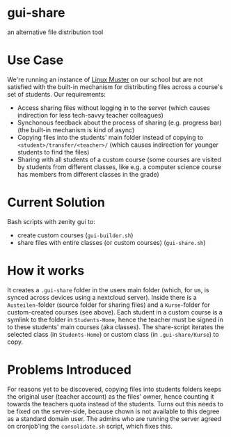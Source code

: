 # gui-share
an alternative file distribution tool

# Use Case

We're running an instance of [Linux Muster](https://www.linuxmuster.net/de/home/) on our school but are not satisfied with the built-in mechanism for distributing files across a course's set of students.
Our requirements:
- Access sharing files without logging in to the server (which causes indirection for less tech-savvy teacher colleagues)
- Synchonous feedback about the process of sharing (e.g. progress bar) (the built-in mechanism is kind of async)
- Copying files into the students' main folder instead of copying to `<student>/transfer/<teacher>/` (which causes indirection for younger students to find the files)
- Sharing with all students of a custom course (some courses are visited by students from different classes, like e.g. a computer science course has members from different classes in the grade)

# Current Solution

Bash scripts with zenity gui to:
- create custom courses (`gui-builder.sh`)
- share files with entire classes (or custom courses) (`gui-share.sh`)

# How it works

It creates a `.gui-share` folder in the users main folder (which, for us, is synced across devices using a nextcloud server). Inside there is a `Austeilen`-folder (source folder for sharing files) and a `Kurse`-folder for custom-created courses (see above). Each student in a custom course is a symlink to the folder in `Students-Home`, hence the teacher must be signed in to these students' main courses (aka classes). The share-script iterates the selected class (in `Students-Home`) or custom class (in `.gui-share/Kurse`) to copy.

# Problems Introduced

For reasons yet to be discovered, copying files into students folders keeps the original user (teacher account) as the files' owner, hence counting it towards the teachers quota instead of the students. Turns out this needs to be fixed on the server-side, because chown is not available to this degree as a standard domain user. The admins who are running the server agreed on cronjob'ing the `consolidate.sh` script, which fixes this.
